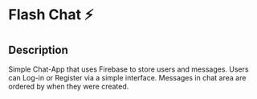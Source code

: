 # Flash Chat ⚡️

## Description
Simple Chat-App that uses Firebase to store users and messages.
Users can Log-in or Register via a simple interface.
Messages in chat area are ordered by when they were created. 